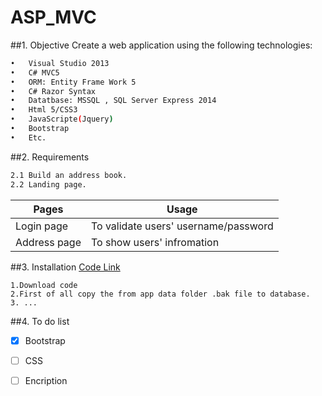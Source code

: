 # ASP_MVC

##1. Objective
Create a web application using the following technologies:
```bash
•	Visual Studio 2013
•	C# MVC5
•	ORM: Entity Frame Work 5
•	C# Razor Syntax
•	Datatbase: MSSQL , SQL Server Express 2014
•	Html 5/CSS3
•	JavaScripte(Jquery)
•	Bootstrap
•	Etc.
```
##2. Requirements
```bash
2.1	Build an address book.
2.2	Landing page.
```
|Pages|Usage|
|---|---|
|Login page|To validate users' username/password|
|Address page|To show users' infromation|

##3. Installation
[Code Link](https://github.com/cxi/ASP_MVC.git)
```
1.Download code 
2.First of all copy the from app data folder .bak file to database.
3. ...
```
##4. To do list
- [x] Bootstrap
- [ ] CSS
- [ ] Encription


